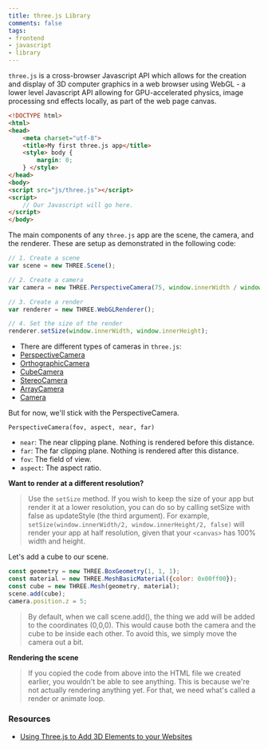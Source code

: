 ```yaml
---
title: three.js Library
comments: false
tags:
- frontend
- javascript
- library
---
```


`three.js` is a cross-browser Javascript API
which allows for the creation and display of
3D computer graphics in a web browser using 
WebGL - a lower level Javascript API allowing
for GPU-accelerated physics, image 
processing snd effects locally, as part of 
the web page canvas.

````html {linenostart=1, linenos=false, title="index.html"}
<!DOCTYPE html>
<html>
<head>
    <meta charset="utf-8">
    <title>My first three.js app</title>
    <style> body {
        margin: 0;
    } </style>
</head>
<body>
<script src="js/three.js"></script>
<script>
    // Our Javascript will go here.
</script>
</body>
````

The main components of any `three.js` app are the scene, the camera, and the
renderer. These are setup as demonstrated in the following code:

````javascript {title="main.js", linenos=false}
// 1. Create a scene
var scene = new THREE.Scene();

// 2. Create a camera
var camera = new THREE.PerspectiveCamera(75, window.innerWidth / window.innerHeight, 0.1, 1000);

// 3. Create a render
var renderer = new THREE.WebGLRenderer();

// 4. Set the size of the render
renderer.setSize(window.innerWidth, window.innerHeight);
````

- There are different types of cameras in `three.js`:
- [PerspectiveCamera](https://threejs.org/docs/#api/cameras/PerspectiveCamera)
- [OrthographicCamera](https://threejs.org/docs/#api/cameras/OrthographicCamera)
- [CubeCamera](https://threejs.org/docs/#api/cameras/CubeCamera)
- [StereoCamera](https://threejs.org/docs/#api/cameras/StereoCamera)
- [ArrayCamera](https://threejs.org/docs/#api/cameras/ArrayCamera)
- [Camera](https://threejs.org/docs/#api/cameras/Camera)

But for now, we'll stick with the PerspectiveCamera.

`PerspectiveCamera(fov, aspect, near, far)`

- `near`: The near clipping plane. Nothing is rendered before this distance.
- `far`: The far clipping plane. Nothing is rendered after this distance.
- `fov`: The field of view.
- `aspect`: The aspect ratio.

**Want to render at a different resolution?** 
> Use the `setSize` method. If you wish to keep the size of your app but render
it at a lower resolution, you can do so by calling setSize with false as
updateStyle (the third argument). For example, `setSize(window.innerWidth/2,
window.innerHeight/2, false)` will render your app at half resolution, given
that your `<canvas>` has 100% width and height.

Let's add a cube to our scene.
````js {linenos=false}
const geometry = new THREE.BoxGeometry(1, 1, 1);
const material = new THREE.MeshBasicMaterial({color: 0x00ff00});
const cube = new THREE.Mesh(geometry, material);
scene.add(cube);
camera.position.z = 5;
````

> By default, when we call scene.add(), the thing we add will be added to the
coordinates (0,0,0). This would cause both the camera and the cube to be inside
each other. To avoid this, we simply move the camera out a bit.

**Rendering the scene**

> If you copied the code from above into the HTML file we created earlier, you
wouldn't be able to see anything. This is because we're not actually rendering
anything yet. For that, we need what's called a render or animate loop.

### Resources

- [Using Three.js to Add 3D Elements to your Websites](https://www.elegantthemes.com/blog/design/using-three-js-to-add-3d-elements-to-your-websites)